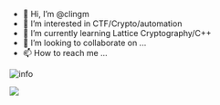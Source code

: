- 👋 Hi, I’m @clingm
- 👀 I’m interested in CTF/Crypto/automation
- 🌱 I’m currently learning Lattice Cryptography/C++
- 💞️ I’m looking to collaborate on ...
- 📫 How to reach me ...

<!---
clingm/clingm is a ✨ special ✨ repository because its `README.md` (this file) appears on your GitHub profile.
You can click the Preview link to take a look at your changes.
--->

![info](https://github-readme-stats.vercel.app/api?username=clingm&show_icons=true&icon_color=CE1D2D&text_color=718096&bg_color=ffffff&count_private=true)


![](https://visitor-badge.glitch.me/badge?page_id=clingm.readme)
